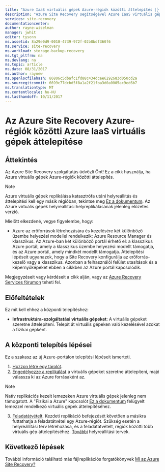 ```yaml
---
title: "Azure IaaS virtuális gépek Azure-régiók közötti áttelepítés |} Microsoft Docs"
description: "Azure Site Recovery segítségével Azure IaaS virtuális gépeket áttelepíteni egy Azure-régió, egy másikra."
services: site-recovery
documentationcenter: 
author: rayne-wiselman
manager: jwhit
editor: tysonn
ms.assetid: 8a29e0d9-0010-4739-972f-02b8bdf360f6
ms.service: site-recovery
ms.workload: storage-backup-recovery
ms.tgt_pltfrm: na
ms.devlang: na
ms.topic: article
ms.date: 08/31/2017
ms.author: raynew
ms.openlocfilehash: 86806c5dbafc1fd88c434dcee6292683d050cd2a
ms.sourcegitcommit: 6699c77dcbd5f8a1a2f21fba3d0a0005ac9ed6b7
ms.translationtype: MT
ms.contentlocale: hu-HU
ms.lasthandoff: 10/11/2017
---
```

# <a name="migrate-azure-iaas-virtual-machines-between-azure-regions-with-azure-site-recovery"></a>Az Azure Site Recovery Azure-régiók közötti Azure IaaS virtuális gépek áttelepítése
## <a name="overview"></a>Áttekintés
Az Azure Site Recovery szolgáltatás üdvözli Önt! Ez a cikk használja, ha Azure virtuális gépek Azure-régiók közötti áttelepítés.
>[!NOTE]
>
> Azure virtuális gépek replikálása katasztrófa utáni helyreállítás és áttelepítési kell egy másik régióban, tekintse meg [Ez a dokumentum](site-recovery-azure-to-azure.md). Az Azure virtuális gépek helyreállítási helyreplikálásának jelenleg előzetes verzió.

Mielőtt elkezdené, vegye figyelembe, hogy:

* Azure az erőforrások létrehozására és kezelésére két különböző üzembe helyezési modellel rendelkezik: Azure Resource Manager és klasszikus. Az Azure-ban két különböző portál érhető el: a klasszikus Azure portál, amely a klasszikus üzembe helyezési modellt támogatja, és az Azure portál, amely mindkét modellt támogatja. Áttelepítési lépéseit ugyanazok, hogy a Site Recovery konfigurálja az erőforrás-kezelő vagy a klasszikus. Azonban a felhasználói felület utasítások és a képernyőképeket ebben a cikkben az Azure portál kapcsolódik.



Megjegyzéseit vagy kérdéseit a cikk alján, vagy az [Azure Recovery Services fórumon](https://social.msdn.microsoft.com/forums/azure/home?forum=hypervrecovmgr) teheti fel.

## <a name="prerequisites"></a>Előfeltételek
Ez mit kell ehhez a központi telepítéshez:

* **Infrastruktúra-szolgáltatási virtuális gépeket**: A virtuális gépeket szeretne áttelepíteni. Telepít át virtuális gépeken való kezelésével azokat a fizikai gépként.

## <a name="deployment-steps"></a>A központi telepítés lépései
Ez a szakasz az új Azure-portálon telepítési lépéseit ismerteti.

1. [Hozzon létre egy tárolót](site-recovery-azure-to-azure.md#create-a-recovery-services-vault).
2. [Engedélyezze a replikálást](site-recovery-azure-to-azure.md) a virtuális gépeket szeretne áttelepíteni, majd válassza ki az Azure forrásaként az.
  >[!NOTE]
  >
  > Natív replikációs kezelt lemezeken Azure virtuális gépek jelenleg nem támogatott. A "Fizikai a Azure" kapcsolót [Ez a dokumentum](site-recovery-vmware-to-azure.md) felügyelt lemezzel rendelkező virtuális gépek áttelepítéséhez.
3. [Feladatátvételt](site-recovery-failover.md). Kezdeti replikáció befejezését követően a másikra futtathatja a feladatátvétel egy Azure-régiót. Szükség esetén a helyreállítási terv létrehozása, és a feladatátvételt, régiók közötti több virtuális gép áttelepítéséhez. [További](site-recovery-create-recovery-plans.md) helyreállítási tervek.

## <a name="next-steps"></a>Következő lépések
További információ található más fájlreplikációs forgatókönyvek [Mi az Azure Site Recovery?](site-recovery-overview.md)
